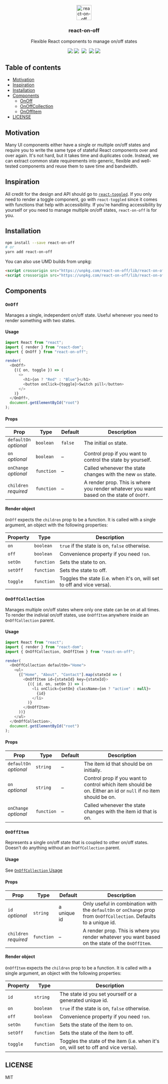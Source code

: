 <p align="center">
  <img src="https://cdn.rawgit.com/cangoektas/react-on-off/master/assets/logo.svg" alt="react-on-off" height="48">
  <h3 align="center">react-on-off</h3>
  <p align="center">
    Flexible React components to manage on/off states
  </p>
  <p align="center">
    <a href="https://travis-ci.org/cangoektas/react-on-off" alt="Build status"><img src="https://img.shields.io/travis/cangoektas/react-on-off.svg?style=flat-square"></a>
  <a href="https://codecov.io/gh/cangoektas/react-on-off" alt="Code coverage"><img src="https://img.shields.io/codecov/c/github/cangoektas/react-on-off.svg?style=flat-square"></a>
  <a href="https://unpkg.com/react-on-off@^1/lib/" alt="Build size"><img src="http://img.badgesize.io/https://unpkg.com/react-on-off@^1/lib/react-on-off.min.js?label=size&style=flat-square"></a>
  <a href="https://unpkg.com/react-on-off@^1/lib/" alt="Build size gzipped"><img src="http://img.badgesize.io/https://unpkg.com/react-on-off@^1/lib/react-on-off.min.js?compression=gzip&label=gzip%20size&style=flat-square"></a>
  <a href="https://www.npmjs.com/package/react-on-off" alt="npm version"><img src="https://img.shields.io/npm/v/react-on-off.svg?style=flat-square"></a>
  </p>
</p>

## Table of contents

* [Motivation](#motivation)
* [Inspiration](#inspiration)
* [Installation](#installation)
* [Components](#components)
  * [OnOff](#onoff)
  * [OnOffCollection](#onoffcollection)
  * [OnOffItem](#onoffitem)
* [LICENSE](#license)

## Motivation

Many UI components either have a single or multiple on/off states and require
you to write the same type of stateful React components over and over again.
It's not hard, but it takes time and duplicates code. Instead, we can extract
common state requirements into generic, flexible and well-tested components
and reuse them to save time and bandwidth.

## Inspiration

All credit for the design and API should go to
[`react-toggled`](https://github.com/kentcdodds/react-toggled). If you only need
to render a toggle component, go with `react-toggled` since it comes with
functions that help with accessibility. If you're handling accessibility by
yourself or you need to manage multiple on/off states, `react-on-off` is for
you.

## Installation

```sh
npm install --save react-on-off
# or
yarn add react-on-off
```

You can also use UMD builds from unpkg:

```html
<script crossorigin src="https://unpkg.com/react-on-off/lib/react-on-off.js"></script>
<script crossorigin src="https://unpkg.com/react-on-off/lib/react-on-off.min.js"></script>
```

## Components

### `OnOff`

Manages a single, independent on/off state. Useful whenever you need to render
something with two states.

#### Usage

```js
import React from "react";
import { render } from "react-dom";
import { OnOff } from "react-on-off";

render(
  <OnOff>
    {({ on, toggle }) => (
      <>
        <h1>{on ? "Red" : "Blue"}</h1>
        <button onClick={toggle}>Switch pill</button>
      </>
    )}
  </OnOff>,
  document.getElementById("root")
);
```

#### Props

| Prop                        | Type       | Default | Description                                                                              |
| --------------------------- | ---------- | ------- | ---------------------------------------------------------------------------------------- |
| `defaultOn` <br> _optional_ | `boolean`  | `false` | The initial `on` state.                                                                  |
| `on` <br> _optional_        | `boolean`  | –       | Control prop if you want to control the state by yourself.                               |
| `onChange` <br> _optional_  | `function` | –       | Called whenever the state changes with the new `on` state.                               |
| `children` <br> _required_  | `function` | –       | A render prop. This is where you render whatever you want based on the state of `OnOff`. |

#### Render object

`OnOff` expects the `children` prop to be a function. It is called with a
single argument, an object with the following properties:

| Property | Type       | Description                                                            |
| -------- | ---------- | ---------------------------------------------------------------------- |
| `on`     | `boolean`  | `true` if the state is on, `false` otherwise.                          |
| `off`    | `boolean`  | Convenience property if you need `!on`.                                |
| `setOn`  | `function` | Sets the state to on.                                                  |
| `setOff` | `function` | Sets the state to off.                                                 |
| `toggle` | `function` | Toggles the state (i.e. when it's on, will set to off and vice versa). |

### `OnOffCollection`

Manages multiple on/off states where only one state can be on at all times. To
render the indivial on/off states, use `OnOffItem` anywhere inside an
`OnOffCollection` parent.

#### Usage

```js
import React from "react";
import { render } from "react-dom";
import { OnOffCollection, OnOffItem } from "react-on-off";

render(
  <OnOffCollection defaultOn="Home">
    <ul>
      {["Home", "About", "Contact"].map(stateId => (
        <OnOffItem id={stateId} key={stateId}>
          {({ id, on, setOn }) => (
            <li onClick={setOn} className={on ? "active" : null}>
              {id}
            </li>
          )}
        </OnOffItem>
      ))}
    </ul>
  </OnOffCollection>,
  document.getElementById("root")
);
```

#### Props

| Prop                        | Type       | Default | Description                                                                                                  |
| --------------------------- | ---------- | ------- | ------------------------------------------------------------------------------------------------------------ |
| `defaultOn` <br> _optional_ | `string`   | –       | The item id that should be on initially.                                                                     |
| `on` <br> _optional_        | `string`   | –       | Control prop if you want to control which item should be on. Either an id or `null` if no item should be on. |
| `onChange` <br> _optional_  | `function` | –       | Called whenever the state changes with the item id that is on.                                               |

### `OnOffItem`

Represents a single on/off state that is coupled to other on/off states. Doesn't
do anything without an `OnOffCollection` parent.

#### Usage

See [`OnOffCollection` Usage](#usage-1)

#### Props

| Prop                       | Type       | Default     | Description                                                                                                         |
| -------------------------- | ---------- | ----------- | ------------------------------------------------------------------------------------------------------------------- |
| `id` <br> _optional_       | `string`   | a unique id | Only useful in combination with the `defaultOn` or `onChange` prop from `OnOffCollection`. Defaults to a unique id. |
| `children` <br> _required_ | `function` | –           | A render prop. This is where you render whatever you want based on the state of the `OnOffItem`.                    |

#### Render object

`OnOffItem` expects the `children` prop to be a function. It is called with a
single argument, an object with the following properties:

| Property | Type       | Description                                                                        |
| -------- | ---------- | ---------------------------------------------------------------------------------- |
| `id`     | `string`   | The state id you set yourself or a generated unique id.                            |
| `on`     | `boolean`  | `true` if the state is on, `false` otherwise.                                      |
| `off`    | `boolean`  | Convenience property if you need `!on`.                                            |
| `setOn`  | `function` | Sets the state of the item to on.                                                  |
| `setOff` | `function` | Sets the state of the item to off.                                                 |
| `toggle` | `function` | Toggles the state of the item (i.e. when it's on, will set to off and vice versa). |

## LICENSE

MIT
